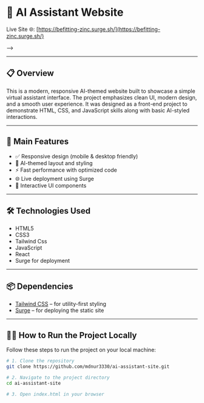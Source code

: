 # 🤖 AI Assistant Website

Live Site 🌐: [https://befitting-zinc.surge.sh/](https://befitting-zinc.surge.sh/)

 -->

---

## 📋 Overview

This is a modern, responsive AI-themed website built to showcase a simple virtual assistant interface. The project emphasizes clean UI, modern design, and a smooth user experience. It was designed as a front-end project to demonstrate HTML, CSS, and JavaScript skills along with basic AI-styled interactions.

---

## 🚀 Main Features

- ✅ Responsive design (mobile & desktop friendly)
- 🤖 AI-themed layout and styling
- ⚡ Fast performance with optimized code
- 🌐 Live deployment using Surge
- 🧠 Interactive UI components

---

## 🛠️ Technologies Used

- HTML5
- CSS3 
- Tailwind Css
- JavaScript
- React
- Surge for deployment

---

## 📦 Dependencies

- [Tailwind CSS](https://tailwindcss.com/) – for utility-first styling  
- [Surge](https://surge.sh/) – for deploying the static site

---

## 🧑‍💻 How to Run the Project Locally

Follow these steps to run the project on your local machine:

```bash
# 1. Clone the repository
git clone https://github.com/mdnur3330/ai-assistant-site.git

# 2. Navigate to the project directory
cd ai-assistant-site

# 3. Open index.html in your browser
